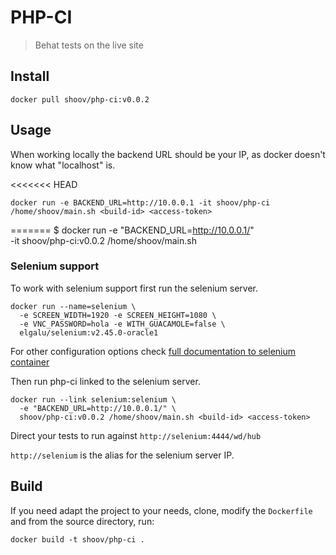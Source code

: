 # PHP-CI

> Behat tests on the live site

## Install

```shell
docker pull shoov/php-ci:v0.0.2
```

## Usage

When working locally the backend URL should be your IP, as docker doesn't know what "localhost" is.

<<<<<<< HEAD
```shell
docker run -e BACKEND_URL=http://10.0.0.1 -it shoov/php-ci /home/shoov/main.sh <build-id> <access-token>
```
=======
    $ docker run -e "BACKEND_URL=http://10.0.0.1/" \
      -it shoov/php-ci:v0.0.2 /home/shoov/main.sh <build-id> <access-token>

### Selenium support

To work with selenium support first run the selenium server.

```shell
docker run --name=selenium \
  -e SCREEN_WIDTH=1920 -e SCREEN_HEIGHT=1080 \
  -e VNC_PASSWORD=hola -e WITH_GUACAMOLE=false \
  elgalu/selenium:v2.45.0-oracle1
```

For other configuration options check [full documentation to selenium container](https://registry.hub.docker.com/u/elgalu/docker-selenium/)

Then run php-ci linked to the selenium server.

```shell
docker run --link selenium:selenium \
  -e "BACKEND_URL=http://10.0.0.1/" \
  shoov/php-ci:v0.0.2 /home/shoov/main.sh <build-id> <access-token>
```  

Direct your tests to run against `http://selenium:4444/wd/hub`

`http://selenium` is the alias for the selenium server IP.

## Build

If you need adapt the project to your needs, clone, modify the `Dockerfile` and from the source directory, run:

```shell
docker build -t shoov/php-ci .
```
